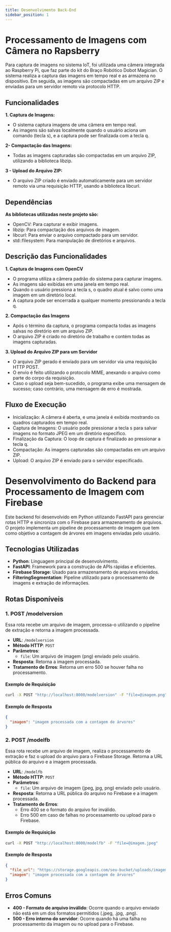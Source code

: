 ```yaml
---
title: Desenvolvimento Back-End
sidebar_position: 1
---
```


# Processamento de Imagens com Câmera no Rapsberry

Para captura de imagens no sistema IoT, foi utilizada uma câmera integrada ao Raspberry Pi, que faz parte do kit do Braço Robótico Dobot Magician. O sistema realiza a captura das imagens em tempo real e as armazena no dispositivo. Em seguida, as imagens são compactadas em um arquivo ZIP e enviadas para um servidor remoto via protocolo HTTP.

## Funcionalidades

**1. Captura de Imagens:**

- O sistema captura imagens de uma câmera em tempo real.
- As imagens são salvas localmente quando o usuário aciona um comando (tecla s), e a captura pode ser finalizada com a tecla q.

**2- Compactação das Imagens:**

- Todas as imagens capturadas são compactadas em um arquivo ZIP, utilizando a biblioteca libzip.

**3 - Upload do Arquivo ZIP:**

- O arquivo ZIP criado é enviado automaticamente para um servidor remoto via uma requisição HTTP, usando a biblioteca libcurl.

## Dependências

**As bibliotecas utilizadas neste projeto são:**

- OpenCV: Para capturar e exibir imagens.
- libzip: Para compactação dos arquivos de imagem.
- libcurl: Para enviar o arquivo compactado para um servidor.
- std::filesystem: Para manipulação de diretórios e arquivos.

## Descrição das Funcionalidades

**1. Captura de Imagens com OpenCV**

- O programa utiliza a câmera padrão do sistema para capturar imagens.
- As imagens são exibidas em uma janela em tempo real.
- Quando o usuário pressiona a tecla s, o quadro atual é salvo como uma imagem em um diretório local.
- A captura pode ser encerrada a qualquer momento pressionando a tecla q.

**2. Compactação das Imagens**

- Após o término da captura, o programa compacta todas as imagens salvas no diretório em um arquivo ZIP.
- O arquivo ZIP é criado no diretório de trabalho e contém todas as imagens capturadas.

**3. Upload do Arquivo ZIP para um Servidor**

- O arquivo ZIP gerado é enviado para um servidor via uma requisição HTTP POST.
- O envio é feito utilizando o protocolo MIME, anexando o arquivo como parte do corpo da requisição.
- Caso o upload seja bem-sucedido, o programa exibe uma mensagem de sucesso; caso contrário, uma mensagem de erro é mostrada.

## Fluxo de Execução

- Inicialização: A câmera é aberta, e uma janela é exibida mostrando os quadros capturados em tempo real.
- Captura de Imagens: O usuário pode pressionar a tecla s para salvar imagens no formato JPEG em um diretório específico.
- Finalização da Captura: O loop de captura é finalizado ao pressionar a tecla q.
- Compactação: As imagens capturadas são compactadas em um arquivo ZIP.
- Upload: O arquivo ZIP é enviado para o servidor especificado.

# Desenvolvimento do Backend para Processamento de Imagem com Firebase

Este backend foi desenvolvido em Python utilizando FastAPI para gerenciar rotas HTTP e sincroniza com o Firebase para armazenamento de arquivos. O projeto implementa um pipeline de processamento de imagem que tem como objetivo a contagem de árvores em imagens enviadas pelo usuário.

## Tecnologias Utilizadas

- **Python**: Linguagem principal de desenvolvimento.
- **FastAPI**: Framework para a construção de APIs rápidas e eficientes.
- **Firebase Storage**: Usado para armazenamento de arquivos enviados.
- **FilteringSegmentation**: Pipeline utilizado para o processamento de imagens e extração de informações.

## Rotas Disponíveis

### 1. **POST /modelversion**

Essa rota recebe um arquivo de imagem, processa-o utilizando o pipeline de extração e retorna a imagem processada.

- **URL**: `/modelversion`
- **Método HTTP**: `POST`
- **Parâmetros**:
  - `file`: Um arquivo de imagem (png) enviado pelo usuário.
- **Resposta**: Retorna a imagem processada.
- **Tratamento de Erros**: Retorna um erro 500 se houver falha no processamento.

#### Exemplo de Requisição

```bash
curl -X POST "http://localhost:8000/modelversion" -F "file=@imagem.png"
```

#### Exemplo de Resposta

```json
{
  "imagem": "imagem processada com a contagem de árvores"
}
```

### 2. **POST /modelfb**

Essa rota recebe um arquivo de imagem, realiza o processamento de extração e faz o upload do arquivo para o Firebase Storage. Retorna a URL pública do arquivo e a imagem processada.

- **URL**: `/modelfb`
- **Método HTTP**: `POST`
- **Parâmetros**:
  - `file`: Um arquivo de imagem (jpeg, jpg, png) enviado pelo usuário.
- **Resposta**: Retorna a URL pública do arquivo no Firebase e a imagem processada.
- **Tratamento de Erros**:
  - Erro 400 se o formato do arquivo for inválido.
  - Erro 500 em caso de falhas no processamento ou upload para o Firebase.

#### Exemplo de Requisição

```bash
curl -X POST "http://localhost:8000/modelfb" -F "file=@imagem.jpeg"
```

#### Exemplo de Resposta

```json
{
  "file_url": "https://storage.googleapis.com/seu-bucket/uploads/imagem.jpeg",
  "imagem": "imagem processada com a contagem de árvores"
}
```

## Erros Comuns

- **400 - Formato de arquivo inválido**: Ocorre quando o arquivo enviado não está em um dos formatos permitidos (.jpeg, .jpg, .png).
- **500 - Erro interno do servidor**: Ocorre quando há uma falha no processamento da imagem ou no upload para o Firebase.
